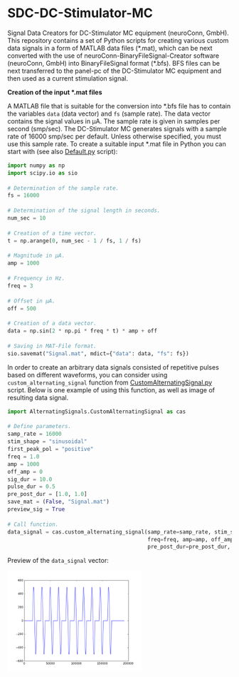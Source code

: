 # SDC-DC-Stimulator-MC
Signal Data Creators for DC-Stimulator MC equipment (neuroConn, GmbH). This repository contains a set of Python scripts for creating various custom data signals in a form of MATLAB data files (\*.mat), which can be next converted with the use of neuroConn-BinaryFileSignal-Creator software (neuroConn, GmbH) into BinaryFileSignal format (\*.bfs). BFS files can be next transferred to the panel-pc of the DC-Stimulator MC equipment and then used as a current stimulation signal.

**Creation of the input \*.mat files**

A MATLAB file that is suitable for the conversion into \*.bfs file has to contain the variables `data` (data vector) and `fs` (sample rate). The data vector contains the signal values in μA. The sample rate is given in samples per second (smp/sec). The DC-Stimulator MC generates signals with a sample rate of 16000 smp/sec per default. Unless otherwise specified, you must use this sample rate. To create a suitable input \*.mat file in Python you can start with (see also <a href="https://github.com/labvine/SDC-DC-Stimulator-MC/blob/master/Default.py">Default.py</a> script):

```python
import numpy as np
import scipy.io as sio

# Determination of the sample rate.
fs = 16000

# Determination of the signal length in seconds.
num_sec = 10

# Creation of a time vector.
t = np.arange(0, num_sec - 1 / fs, 1 / fs)

# Magnitude in μA.
amp = 1000

# Frequency in Hz.
freq = 3

# Offset in μA.
off = 500

# Creation of a data vector.
data = np.sin(2 * np.pi * freq * t) * amp + off

# Saving in MAT-File format.
sio.savemat("Signal.mat", mdict={"data": data, "fs": fs})
```

In order to create an arbitrary data signals consisted of repetitive pulses based on different waveforms, you can consider using `custom_alternating_signal` function from <a href="https://github.com/labvine/SDC-DC-Stimulator-MC/blob/master/AlternatingSignals/CustomAlternatingSignal.py">CustomAlternatingSignal.py</a> script. Below is one example of using this function, as well as image of resulting data signal.

```python
import AlternatingSignals.CustomAlternatingSignal as cas

# Define parameters.
samp_rate = 16000
stim_shape = "sinusoidal"
first_peak_pol = "positive"
freq = 1.0
amp = 1000
off_amp = 0
sig_dur = 10.0
pulse_dur = 0.5
pre_post_dur = [1.0, 1.0]
save_mat = (False, "Signal.mat")
preview_sig = True

# Call function.
data_signal = cas.custom_alternating_signal(samp_rate=samp_rate, stim_shape=stim_shape, first_peak_pol=first_peak_pol,
                                            freq=freq, amp=amp, off_amp=off_amp, sig_dur=sig_dur, pulse_dur=pulse_dur,
                                            pre_post_dur=pre_post_dur, save_mat=save_mat, preview_sig=preview_sig)
```

Preview of the `data_signal` vector:

<img src="https://github.com/labvine/SDC-DC-Stimulator-MC/blob/master/AlternatingSignals/Fig1.png" width="60%">
